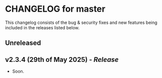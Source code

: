 # CHANGELOG for master

This changelog consists of the bug & security fixes and new features being included in the releases listed below.

## Unreleased

## **v2.3.4 (29th of May 2025)** - *Release*

* Soon.
